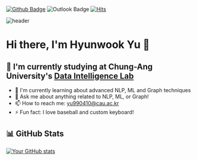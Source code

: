 [![Github Badge](https://img.shields.io/badge/-Splo2t-grey?style=flat&logo=github&logoColor=white&link=https://github.com/Splo2t/)](https://www.github.com/Splo2t/) ![Outlook Badge](https://img.shields.io/badge/-yu990410@cau.ac.kr-0078D4?style=flat&logo=microsoft-outlook&logoColor=white&link=mailto:yu990410@cau.ac.kr) [![Hits](https://hits.seeyoufarm.com/api/count/incr/badge.svg?url=https%3A%2F%2Fgithub.com%2Fsplo2t&count_bg=%2379C83D&title_bg=%23555555&icon=&icon_color=%23E7E7E7&title=hits&edge_flat=false)](https://hits.seeyoufarm.com)

![header](https://capsule-render.vercel.app/api?type=shark&color=gradient&height=200&section=Header&text=Hi%20there&fontSize=70&fontAlignY=35)

# Hi there, I'm Hyunwook Yu 👋

## 🌱 I'm currently studying at Chung-Ang University's [Data Intelligence Lab](https://sites.google.com/view/dilabcau/home)

- 🌱 I'm currently learning about advanced NLP, ML and Graph techniques
- 💬 Ask me about anything related to NLP, ML, or Graph!
- 📫 How to reach me: [yu990410@cau.ac.kr](mailto:yu990410@cau.ac.kr)
- ⚡ Fun fact: I love baseball and custom keyboard!

## 📊 GitHub Stats

[![Your GitHub stats](https://github-readme-stats.vercel.app/api?username=splo2t)](https://github.com/splo2t)
